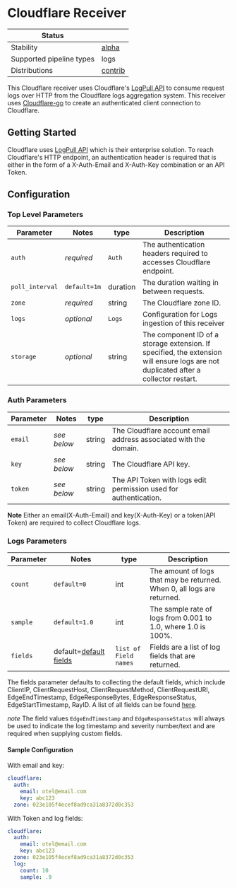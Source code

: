 # Cloudflare Receiver

| Status                   |           |
|--------------------------|-----------|
| Stability                | [alpha]   |
| Supported pipeline types | logs      |
| Distributions            | [contrib] |


This Cloudflare receiver uses Cloudflare's [LogPull API](https://developers.cloudflare.com/logs/logpull/) to consume request logs over HTTP from the Cloudflare logs aggregation system. This receiver uses [Cloudflare-go](https://github.com/cloudflare/cloudflare-go/) to create an authenticated client connection to Cloudflare.
## Getting Started

Cloudflare uses [LogPull API](https://developers.cloudflare.com/logs/logpull/) which is their enterprise solution. To reach Cloudflare's HTTP endpoint, an authentication header is required that is either in the form of a X-Auth-Email and X-Auth-Key combination or an API Token.

## Configuration

### Top Level Parameters

| Parameter       | Notes        | type     | Description                                                                                                                         |
|-----------------|--------------|----------|-------------------------------------------------------------------------------------------------------------------------------------|
| `auth`          | *required*   | `Auth`   | The authentication headers required to accesses Cloudflare endpoint.                                                                |
| `poll_interval` | `default=1m` | duration | The duration waiting in between requests.                                                                                           |
| `zone`          | *required*   | string   | The Cloudflare zone ID.                                                                                                             |
| `logs`          | *optional*   | `Logs`   | Configuration for Logs ingestion of this receiver                                                                                   |
| `storage`       | *optional*   | string   | The component ID of a storage extension. If specified, the extension will ensure logs are not duplicated after a collector restart. |

### Auth Parameters

| Parameter | Notes       | type   | Description                                                      |
|-----------|-------------|--------|------------------------------------------------------------------|
| `email`   | *see below* | string | The Cloudflare account email address associated with the domain. |
| `key`     | *see below* | string | The Cloudflare API key.                                          |
| `token`   | *see below* | string | The API Token with logs edit permission used for authentication. |

**Note**  Either an email(X-Auth-Email) and key(X-Auth-Key) or a token(API Token) are required to collect Cloudflare logs.

### Logs Parameters

| Parameter | Notes                                                                                                                          | type                  | Description                                                             |
|-----------|--------------------------------------------------------------------------------------------------------------------------------|-----------------------|-------------------------------------------------------------------------|
| `count`   | `default=0`                                                                                                                    | int                   | The amount of logs that may be returned. When 0, all logs are returned. |
| `sample`  | `default=1.0`                                                                                                                  | int                   | The sample rate of logs from 0.001 to 1.0, where 1.0 is 100%.           |
| `fields`  | default=[default fields](https://developers.cloudflare.com/logs/logpull/understanding-the-basics/#format-of-the-data-returned) | `list of Field names` | Fields are a list of log fields that are returned.                      |

The fields parameter defaults to collecting the default fields, which include ClientIP, ClientRequestHost, ClientRequestMethod, ClientRequestURI, EdgeEndTimestamp, EdgeResponseBytes, EdgeResponseStatus, EdgeStartTimestamp, RayID. A list of all fields can be found [here](https://developers.cloudflare.com/logs/reference/log-fields/zone/http_requests).

*note* The field values `EdgeEndTimestamp` and `EdgeResponseStatus` will always be used to indicate the log timestamp and severity number/text and are required when supplying custom fields.

#### Sample Configuration

With email and key:
```yaml
cloudflare:
  auth:
    email: otel@email.com
    key: abc123
  zone: 023e105f4ecef8ad9ca31a8372d0c353
```

With Token and log fields:
```yaml
cloudflare:
  auth:
    email: otel@email.com
    key: abc123
  zone: 023e105f4ecef8ad9ca31a8372d0c353
  log:
    count: 10
    sample: .9
```

[alpha]:https://github.com/open-telemetry/opentelemetry-collector#alpha
[contrib]:https://github.com/open-telemetry/opentelemetry-collector-releases/tree/main/distributions/otelcol-contrib
